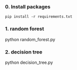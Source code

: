 ### 0. Install packages

```shell
pip install -r requirements.txt
```

### 1. random forest

python random_forest.py

### 2. decision tree

python decision_tree.py